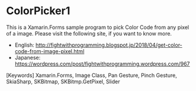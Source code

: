 # ColorPicker1

This is a Xamarin.Forms sample program to pick Color Code from any pixel of a image. Please visit the following site, if you want to know more.

* English: http://fightwithprogramming.blogspot.jp/2018/04/get-color-code-from-image-pixel.html
* Japanese: https://wordpress.com/post/fightwithprogramming.wordpress.com/967

[Keywords] Xamarin.Forms, Image Class, Pan Gesture, Pinch Gesture, SkiaSharp, SKBitmap, SKBitmp.GetPixel, Slider
